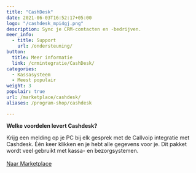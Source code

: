 ```yaml
---
title: "CashDesk"
date: 2021-06-03T16:52:17+05:00
logo: "/cashdesk_mpi4gj.png"
description: Sync je CRM-contacten en -bedrijven.
meer_info:
  - title: Support
    url: /ondersteuning/
button:
  title: Meer informatie
  link: /crmintegratie/CashDesk/
categories:
  - Kassasysteem
  - Meest populair
weight: 3
populair: true
url: /marketplace/cashdesk/
aliases: /program-shop/cashdesk

---
```


**Welke voordelen levert Cashdesk?**

Krijg een melding op je PC bij elk gesprek met de Callvoip integratie met Cashdesk. Één keer klikken en je hebt alle gegevens voor je. Dit pakket wordt veel gebruikt met kassa- en bezorgsystemen.<br><br><a href="/marketplace" class="button">Naar Marketplace</a>
